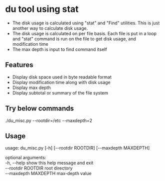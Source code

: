 # du tool using stat
* The disk usage is calculated using "stat" and "Find" utilities. This is just another way to calculate disk usage.
* The disk usage is calculated on per file basis. Each file is put in a loop and "stat" command is run on the file to get disk usage, and modification time
* The max depth is input to find command itself

## Features
* Display disk space used in byte readable format
* Display modification time along with disk usage
* Display max depth
* Display subtotal or summary of the file system

## Try below commands
./du_misc.py --rootdir=/etc --maxdepth=2

## Usage
usage: du_misc.py [-h] [--rootdir ROOTDIR] [--maxdepth MAXDEPTH]

optional arguments:\
  -h, --help           show this help message and exit\
  --rootdir ROOTDIR    root directory\
  --maxdepth MAXDEPTH  max-depth value

